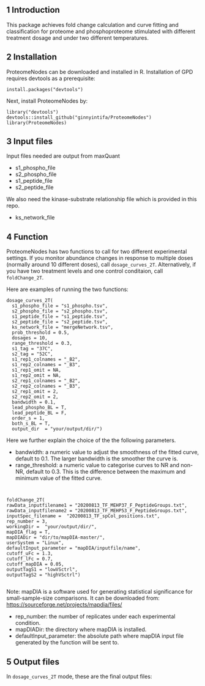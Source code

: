 ## 1 Introduction 
This package achieves fold change calculation and curve fitting and classification for proteome and phosphoproteome stimulated with different treatment dosage and under two different temperatures. 

## 2  Installation 

ProteomeNodes can be downloaded and installed in R. Installation of GPD requires devtools as a prerequisite:

```{r}
install.packages("devtools")
```
Next, install ProteomeNodes by:

```{r}
library("devtools")
devtools::install_github("ginnyintifa/ProteomeNodes")
library(ProteomeNodes)
```


## 3 Input files

Input files needed are output from maxQuant

* s1_phospho_file
* s2_phospho_file
* s1_peptide_file
* s2_peptide_file


We also need the kinase-substrate relationship file which is provided in this repo. 

* ks_network_file

## 4 Function 
ProteomeNodes has two functions to call for two different experimental settings. If you monitor abundance changes in response to multiple doses (normally around 10 different doses), call ```dosage_curves_2T```. Alternatively, if you have two treatment levels and one control conditaion, call ```foldChange_2T```.

Here are examples of running the two functions:

```{r}
dosage_curves_2T(
  s1_phospho_file = "s1_phospho.tsv",
  s2_phospho_file = "s2_phospho.tsv",
  s1_peptide_file = "s1_peptide.tsv",
  s2_peptide_file = "s2_peptide.tsv",
  ks_network_file = "mergeNetwork.tsv",
  prob_threshold = 0.5,
  dosages = 10,
  range_threshold = 0.3,
  s1_tag = "37C",
  s2_tag = "52C",
  s1_rep1_colnames = "_B2",
  s1_rep2_colnames = "_B3",
  s1_rep1_omit = NA,
  s1_rep2_omit = NA,
  s2_rep1_colnames = "_B2",
  s2_rep2_colnames = "_B3",
  s2_rep1_omit = 2,
  s2_rep2_omit = 2,
  bandwidth = 0.1,
  lead_phospho_BL = T,
  lead_peptide_BL = F,
  order_s = 1,
  both_s_BL = T,
  output_dir  = "your/output/dir/")
```

Here we further explain the choice of the the following parameters.

* bandwidth: a numeric value to adjust the smoothness of the fitted curve, default to 0.1. The larger bandwidth is the smoother the curve is. 
* range_threshold: a numeric value to categorise curves to NR and non-NR, default to 0.3. This is the difference between the maximum and minimum value of the fitted curve. 
 
 
```{r}


foldChange_2T(
rawData_inputfilename1 = "20200813_TF_MEHP37_F_PeptideGroups.txt",
rawData_inputfilename2 = "20200813_TF_MEHP53_F_PeptideGroups.txt",
inputSpec_filename =  "20200813_TF_spCol_positions.txt",
rep_number = 3,
workingDir =  "your/output/dir/",
mapDIA_flag = T,
mapDIADir = "dir/to/mapDIA-master/",
userSystem = "Linux",
defaultInput_parameter = "mapDIA/inputfile/name",
cutoff_uFc = 1.3,
cutoff_lFc = 0.7,
cutoff_mapDIA = 0.05,
outputTagS1 = "lowVSctrl",
outputTagS2 = "highVSctrl")


```
Note: mapDIA is a software used for generating statistical significance for small-sample-size comparisons. It can be downloaded from: https://sourceforge.net/projects/mapdia/files/

* rep_number: the number of replicates under each experimental condition. 
* mapDIADir: the directory where mapDIA is installed.
* defaultInput_parameter: the absolute path where mapDIA input file generated by the function will be sent to.  


## 5 Output files

In ```dosage_curves_2T``` mode, these are the final output files:


